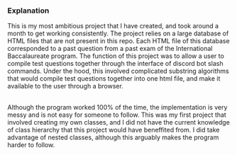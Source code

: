 ### Explanation

This is my most ambitious project that I have created, and took around a month to get working consistently. The project relies on a large database of HTML files that are not present in this repo. Each HTML file of this database corresponded to a past question from a past exam of the International Baccalaureate program. 
The function of this project was to allow a user to compile test questions together through the interface of discord bot slash commands. Under the hood, this involved complicated substring algorithms that would compile test questions together into one html file, and make it available to the user through a browser. </br>

</br> Although the program worked 100% of the time, the implementation is very messy and is not easy for someone to follow. This was my first project that involved creating my own classes, and I did not have the current knowledge of class hierarchy that this project would have beneffited from. I did take advantage of nested classes, 
although this arguably makes the program harder to follow.
